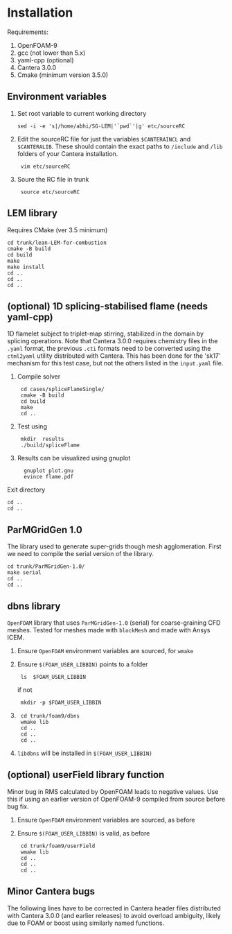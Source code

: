 # Installation

Requirements:
1. OpenFOAM-9
2. gcc (not lower than 5.x)
3. yaml-cpp (optional)
4. Cantera 3.0.0
5. Cmake (minimum version 3.5.0)

## Environment variables

1. Set root variable to current working directory

       sed -i -e 's|/home/abhi/SG-LEM|'`pwd`'|g' etc/sourceRC

2. Edit the sourceRC file for just the variables `$CANTERAINCL` and  `$CANTERALIB`. These should
    contain the exact paths to `/include` and `/lib` folders of your Cantera
    installation.

        vim etc/sourceRC
        

3. Soure the RC file in trunk

        source etc/sourceRC

## LEM library

Requires CMake (ver 3.5 minimum)

    cd trunk/lean-LEM-for-combustion
    cmake -B build
    cd build
    make 
    make install
    cd ..
    cd ..
    cd ..

## (optional) 1D splicing-stabilised flame (needs yaml-cpp)

1D flamelet subject to triplet-map stirring, stabilized in the domain by
splicing operations. Note that Cantera 3.0.0 requires chemistry files in the
`.yaml` format, the previous `.cti` formats need to be converted using the
`ctml2yaml` utility distributed with Cantera. This has been done for the 'sk17'
mechanism for this test case, but not the others listed in the `input.yaml`
file.

1. Compile solver       

        cd cases/spliceFlameSingle/ 
        cmake -B build 
        cd build 
        make 
        cd ..


2. Test using 

        mkdir  results 
        ./build/spliceFlame
    
3. Results can be visualized using gnuplot

         gnuplot plot.gnu
         evince flame.pdf

Exit directory 

    cd ..
    cd ..




## ParMGridGen 1.0

The library used to generate super-grids though mesh agglomeration. First we need to compile the serial version of the library.

    cd trunk/ParMGridGen-1.0/
    make serial
    cd ..
    cd ..

## dbns library

`OpenFOAM` library that uses `ParMGridGen-1.0` (serial) for coarse-graining CFD meshes. Tested for meshes made with `blockMesh` and made with Ansys ICEM.

1. Ensure `OpenFOAM` environment variables are sourced, for `wmake`
2. Ensure `$(FOAM_USER_LIBBIN)` points to a folder

        ls  $FOAM_USER_LIBBIN

    if not 

        mkdir -p $FOAM_USER_LIBBIN
3.      cd trunk/foam9/dbns
        wmake lib
        cd ..
        cd ..
        cd ..

4. `libdbns` will be installed in `$(FOAM_USER_LIBBIN)`


## (optional) userField library function

Minor bug in RMS  calculated by OpenFOAM leads to negative values. Use this if using an earlier version of OpenFOAM-9 compiled from source before bug fix.

1. Ensure `OpenFOAM` environment variables are sourced, as before
2. Ensure `$(FOAM_USER_LIBBIN)` is valid, as before

        cd trunk/foam9/userField
        wmake lib
        cd ..
        cd ..
        cd ..

## Minor Cantera bugs

The following lines have to be corrected in Cantera header files distributed with Cantera 3.0.0 (and earlier releases) to avoid overload ambiguity, likely due to FOAM or boost using similarly named functions.



